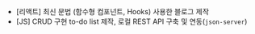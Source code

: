 - [리액트] 최신 문법 (함수형 컴포넌트, Hooks) 사용한 블로그 제작
- [JS] CRUD 구현 to-do list 제작, 로컬 REST API 구축 및 연동(`json-server`)